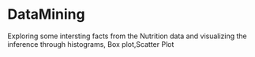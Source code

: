# DataMining

Exploring some intersting facts from the Nutrition data and visualizing the inference through histograms, Box plot,Scatter Plot

